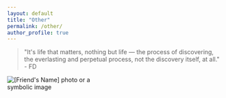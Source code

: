 ```yaml
---
layout: default
title: "Other"
permalink: /other/
author_profile: true
---
```


<div class="content-center">
  <div class="quote-container">
    <div class="quote">
      <blockquote>
        <p>
          "It's life that matters, nothing but life — the process of discovering, the everlasting and perpetual process, not the discovery itself, at all." - FD
        </p>
      </blockquote>
    </div>
  </div>  


<div class="content-center">
  <div class="image-container">
    <img src="https://gabrieleletta97.github.io/images/idiotic.jpeg" alt="[Friend's Name] photo or a symbolic image" style="max-width: 50%; height: auto;">
  </div>
 </div>
</div>  
